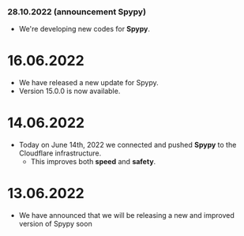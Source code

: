 ### 28.10.2022 (announcement Spypy)
- We're developing new codes for **Spypy**.

# 16.06.2022
  - We have released a new update for Spypy. 
  - Version 15.0.0 is now available.

# 14.06.2022
  - Today on June 14th, 2022 we connected and pushed **Spypy** to the Cloudflare infrastructure.
     - This improves both **speed** and **safety**.

# 13.06.2022
  - We have announced that we will be releasing a new and improved version of Spypy soon
